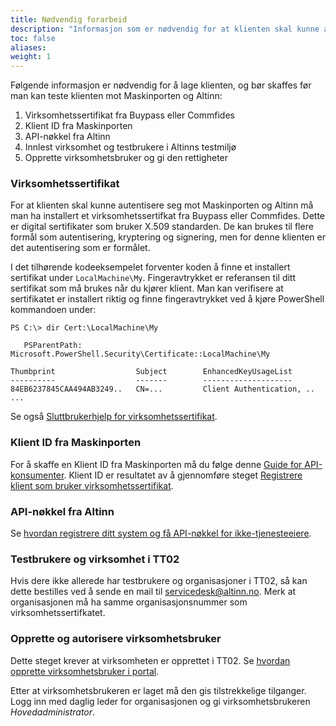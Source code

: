 ```yaml
---
title: Nødvendig forarbeid
description: "Informasjon som er nødvendig for at klienten skal kunne autentisere seg og bruke Maskinportens og Altinns API."
toc: false
aliases:
weight: 1
---
```


Følgende informasjon er nødvendig for å lage klienten, og bør skaffes før man kan teste klienten mot Maskinporten og Altinn:
1. Virksomhetssertifikat fra Buypass eller Commfides
2. Klient ID fra Maskinporten
3. API-nøkkel fra Altinn
4. Innlest virksomhet og testbrukere i Altinns testmiljø
5. Opprette virksomhetsbruker og gi den rettigheter

### Virksomhetssertifikat
For at klienten skal kunne autentisere seg mot Maskinporten og Altinn må man ha installert et virksomhetssertifkat fra Buypass eller Commfides.
Dette er digital sertifikater som bruker X.509 standarden.
De kan brukes til flere formål som autentisering, kryptering og signering, men for denne klienten er det autentisering som er formålet.

I det tilhørende kodeeksempelet forventer koden å finne et installert sertifikat under `LocalMachine\My`.
Fingeravtrykket er referansen til ditt sertifikat som må brukes når du kjører klient.
Man kan verifisere at sertifikatet er installert riktig og finne fingeravtrykket ved å kjøre PowerShell kommandoen under:

```terminal
PS C:\> dir Cert:\LocalMachine\My

   PSParentPath: Microsoft.PowerShell.Security\Certificate::LocalMachine\My

Thumbprint                  Subject        EnhancedKeyUsageList
----------                  -------        --------------------
84EB6237845CAA494AB3249..   CN=...         Client Authentication, ..
...
```

Se også [Sluttbrukerhjelp for virksomhetssertifikat](https://www.altinn.no/hjelp/innlogging/alternativ-innlogging-i-altinn/virksomhetssertifikat/).

### Klient ID fra Maskinporten
For å skaffe en Klient ID fra Maskinporten må du følge denne [Guide for API-konsumenter](https://docs.digdir.no/maskinporten_guide_apikonsument).
Klient ID er resultatet av å gjennomføre steget [Registrere klient som bruker virksomhetssertifikat](https://docs.digdir.no/maskinporten_guide_apikonsument#registrere-klient-som-bruker-virksomhetssertifikat).

### API-nøkkel fra Altinn
Se [hvordan registrere ditt system og få API-nøkkel for ikke-tjenesteeiere](https://altinn.github.io/docs/api/rest/kom-i-gang/#er-du-ikke-tjenesteeier-i-altinn).

### Testbrukere og virksomhet i TT02
Hvis dere ikke allerede har testbrukere og organisasjoner i TT02, så kan dette bestilles ved å sende en mail til servicedesk@altinn.no.
Merk at organisasjonen må ha samme organisasjonsnummer som virksomhetssertifkatet.

### Opprette og autorisere virksomhetsbruker
Dette steget krever at virksomheten er opprettet i TT02.
Se [hvordan opprette virksomhetsbruker i portal](https://altinn.github.io/docs/api/rest/kom-i-gang/virksomhetsbrukere/#opprette-virksomhetsbruker-i-portal).

Etter at virksomhetsbrukeren er laget må den gis tilstrekkelige tilganger.
Logg inn med daglig leder for organisasjonen og gi virksomhetsbrukeren *Hovedadministrator*.
